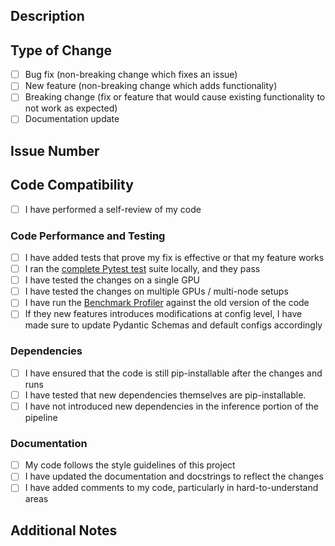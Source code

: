 ## Description

<!-- Provide a brief summary of the changes introduced in this pull request. -->

## Type of Change

-   [ ] Bug fix (non-breaking change which fixes an issue)
-   [ ] New feature (non-breaking change which adds functionality)
-   [ ] Breaking change (fix or feature that would cause existing functionality to not work as expected)
-   [ ] Documentation update

## Issue Number

<!-- Link the Issue number this change addresses, ideally in one of the "magic format" such as Closes #XYZ -->

<!-- Alternatively, explain the motivation behind the changes and the context in which they are being made. -->

## Code Compatibility

-   [ ] I have performed a self-review of my code

### Code Performance and Testing

-   [ ] I have added tests that prove my fix is effective or that my feature works
-   [ ] I ran the [complete Pytest test](https://anemoi.readthedocs.io/projects/training/en/latest/dev/testing.html) suite locally, and they pass
-   [ ] I have tested the changes on a single GPU
-   [ ] I have tested the changes on multiple GPUs / multi-node setups
-   [ ] I have run the [Benchmark Profiler](https://anemoi.readthedocs.io/projects/training/en/latest/user-guide/benchmarking.html) against the old version of the code
-   [ ] If they new features introduces modifications at config level, I have made sure to update Pydantic Schemas and default configs accordingly

<!-- In case this affects the model sharding or other specific components please describe these here. -->

### Dependencies

-   [ ] I have ensured that the code is still pip-installable after the changes and runs
-   [ ] I have tested that new dependencies themselves are pip-installable.
-   [ ] I have not introduced new dependencies in the inference portion of the pipeline

<!-- List any new dependencies that are required for this change and the justification to add them. -->

### Documentation

-   [ ] My code follows the style guidelines of this project
-   [ ] I have updated the documentation and docstrings to reflect the changes
-   [ ] I have added comments to my code, particularly in hard-to-understand areas

<!-- Describe any major updates to the documentation -->

## Additional Notes

<!-- Include any additional information, caveats, or considerations that the reviewer should be aware of. -->
